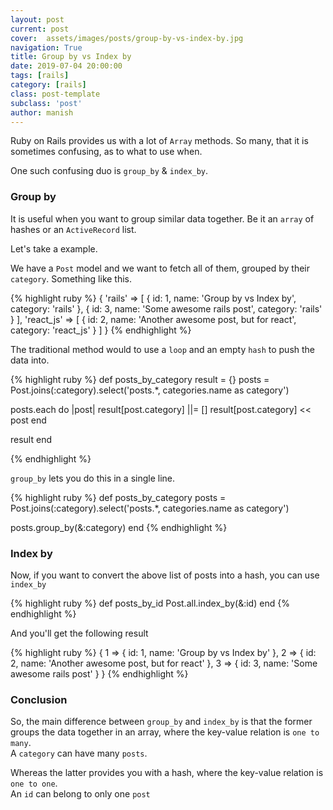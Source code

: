 ```yaml
---
layout: post
current: post
cover:  assets/images/posts/group-by-vs-index-by.jpg
navigation: True
title: Group by vs Index by
date: 2019-07-04 20:00:00
tags: [rails]
category: [rails]
class: post-template
subclass: 'post'
author: manish
---
```


Ruby on Rails provides us with a lot of `Array` methods. So many, that it is
sometimes confusing, as to what to use when.

One such confusing duo is `group_by` & `index_by`.

### Group by

It is useful when you want to group similar data together. Be it an `array` of
hashes or an `ActiveRecord` list.

Let's take a example.

We have a `Post` model and we want to fetch all of them, grouped by their
`category`. Something like this.

{% highlight ruby %}
{
  'rails' => [
    { id: 1, name: 'Group by vs Index by', category: 'rails' },
    { id: 3, name: 'Some awesome rails post', category: 'rails' }
  ],
  'react_js' => [
    { id: 2, name: 'Another awesome post, but for react', category: 'react_js' }
  ]
}
{% endhighlight %}

The traditional method would to use a `loop` and an empty `hash` to push the data into.

{% highlight ruby %}
def posts_by_category
  result = {}
  posts = Post.joins(:category).select('posts.*, categories.name as category')

  posts.each do |post|
    result[post.category] ||= []
    result[post.category] << post
  end

  result
end

{% endhighlight %}

`group_by` lets you do this in a single line.

{% highlight ruby %}
def posts_by_category
  posts = Post.joins(:category).select('posts.*, categories.name as category')

  posts.group_by(&:category)
end
{% endhighlight %}

### Index by

Now, if you want to convert the above list of posts into a hash, you can use
`index_by`

{% highlight ruby %}
def posts_by_id
  Post.all.index_by(&:id)
end
{% endhighlight %}

And you'll get the following result

{% highlight ruby %}
{
  1 => { id: 1, name: 'Group by vs Index by' },
  2 => { id: 2, name: 'Another awesome post, but for react' },
  3 => { id: 3, name: 'Some awesome rails post' }
}
{% endhighlight %}

### Conclusion

So, the main difference between `group_by` and `index_by` is that the former
groups the data together in an array, where the key-value relation is `one to many`.<br/>
A `category` can have many `posts`.

Whereas the latter provides you with a hash, where the key-value relation is `one to one`.<br/>
An `id` can belong to only one `post`

